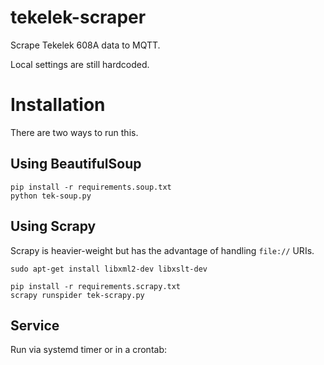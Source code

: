 # tekelek-scraper

Scrape Tekelek 608A data to MQTT.

Local settings are still hardcoded.


# Installation

There are two ways to run this.

## Using BeautifulSoup

```
pip install -r requirements.soup.txt
python tek-soup.py
```

## Using Scrapy
Scrapy is heavier-weight but has the advantage of handling `file://` URIs.

```
sudo apt-get install libxml2-dev libxslt-dev

pip install -r requirements.scrapy.txt
scrapy runspider tek-scrapy.py
```

## Service

Run via systemd timer or in a crontab:

